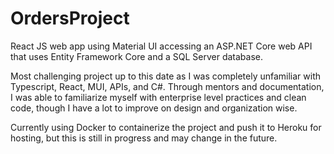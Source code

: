 # OrdersProject
React JS web app using Material UI accessing an ASP.NET Core web API that uses Entity Framework Core and a SQL Server database.

Most challenging project up to this date as I was completely unfamiliar with Typescript, React, MUI, APIs, and C#. Through mentors and documentation, I was able to familiarize
myself with enterprise level practices and clean code, though I have a lot to improve on design and organization wise.

Currently using Docker to containerize the project and push it to Heroku for hosting, but this is still in progress and may change in the future.
